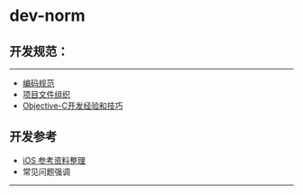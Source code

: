 # dev-norm

开发规范：
----
----

* [编码规范](codecriterion.md)
* [项目文件组织](ProjectOrganize.md)
* [Objective-C开发经验和技巧](objectivectech.md)

开发参考
----
* [iOS 参考资料整理](trip-to-iOS.md)
* 常见问题强调
----


